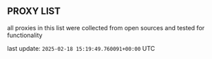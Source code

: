 ## PROXY LIST

all proxies in this list were collected from open sources and tested for functionality

last update: `2025-02-18 15:19:49.760091+00:00` UTC